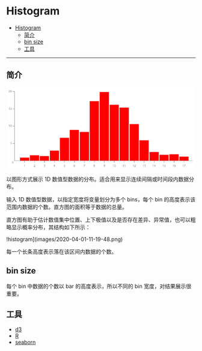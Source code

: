 # Histogram

- [Histogram](#histogram)
  - [简介](#%e7%ae%80%e4%bb%8b)
  - [bin size](#bin-size)
  - [工具](#%e5%b7%a5%e5%85%b7)

***

## 简介

![histogram](images/2020-04-01-11-17-21.png)

以图形方式展示 1D 数值型数据的分布。适合用来显示连续间隔或时间段内数据分布。

输入 1D 数值型数据，以指定宽度将变量划分为多个 bins，每个 bin 的高度表示该范围内数据的个数。直方图的面积等于数据的总量。

直方图有助于估计数值集中位置、上下极值以及是否存在差异、异常值，也可以粗略显示概率分布，其结构如下所示：

!histogram](images/2020-04-01-11-19-48.png)

每一个长条高度表示落在该区间内数据的个数。

## bin size

每个 bin 中数据的个数以 bar 的高度表示，所以不同的 bin 宽度，对结果展示很重要。

## 工具

- [d3](https://observablehq.com/@d3/bar-chart)
- [R](https://www.r-graph-gallery.com/83-histogram-with-colored-tail)
- [seaborn](https://python-graph-gallery.com/histogram/)
